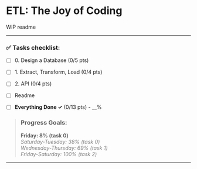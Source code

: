 # ETL: The Joy of Coding

WIP readme

----

### ✅ Tasks checklist:
- [ ] ​0. Design a Database (0/5 pts)
- [ ] ​1. Extract, Transform, Load (0/4 pts)
- [ ] ​2. API (0/4 pts)


- [ ] Readme
- [ ] **Everything Done ✓** (0/13 pts) - __%

>### Progress Goals:
><strong>Friday: 8% (task 0)</strong>  
<em style="color: gray">Saturday-Tuesday: 38% (task 0)</em>  
<em style="color: gray">Wednesday-Thursday: 69% (task 1)</em>  
<em style="color: gray">Friday-Saturday: 100% (task 2)</em>  
---